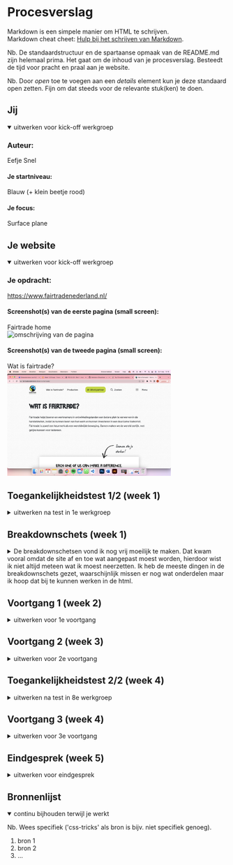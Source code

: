 # Procesverslag
Markdown is een simpele manier om HTML te schrijven.  
Markdown cheat cheet: [Hulp bij het schrijven van Markdown](https://github.com/adam-p/markdown-here/wiki/Markdown-Cheatsheet).

Nb. De standaardstructuur en de spartaanse opmaak van de README.md zijn helemaal prima. Het gaat om de inhoud van je procesverslag. Besteedt de tijd voor pracht en praal aan je website.

Nb. Door *open* toe te voegen aan een *details* element kun je deze standaard open zetten. Fijn om dat steeds voor de relevante stuk(ken) te doen.





## Jij

<details open>
  <summary>uitwerken voor kick-off werkgroep</summary>

  ### Auteur:
  Eefje Snel

  #### Je startniveau:
  Blauw (+ klein beetje rood)

  #### Je focus:
  Surface plane
 
</details>





## Je website

<details open>
  <summary>uitwerken voor kick-off werkgroep</summary>

  ### Je opdracht:
  https://www.fairtradenederland.nl/

  #### Screenshot(s) van de eerste pagina (small screen): 
  Fairtrade home  
  <img src="readme-images/fairtradehome.png" width="375px" alt="omschrijving van de pagina">

  #### Screenshot(s) van de tweede pagina (small screen):
  Wat is fairtrade?  
  <img src="readme-images/watisfairtrade.png" width="375px" alt="omschrijving van de pagina">
 
</details>



## Toegankelijkheidstest 1/2 (week 1)

<details>
  <summary>uitwerken na test in 1e werkgroep</summary>

  ### Bevindingen
  Lijst met je bevindingen die in de test naar voren kwamen:
  Ik had een begrafenis op de dag van de tests. Thuis heb ik de tests geprobeerd na te bootsen.

  #### Screenreader
  Ik ben zelf niet ervaren met screenreaders maar na verloop van tijd werd het duidelijker en makkelijker te gebruiken.
  Wat me opviel is de headings die als vragen zijn gesteld, zijn moeilijker te begrijpen met een screenreader. 
  Verder staan er te veel headings op de website, die allemaal worden uitgesproken door de screenreader.
  Daarnaast hebben veel afbeeldingen en video's geen alt-teksten en worden dus niet omschreven. Dit voelde voor mij vrij frustrerend omdat de stem 
  voorlas dat er een afbeelding was maar vervolgens krijg ik geen informatie of een idee van diezelfde afbeelding.

  Het lijkt me handig om de headings te veranderen naar standaard woorden of zinnen i.m.v. vragen. 
  Door semantische html te schrijven kan ik voorkomen dat elke tekst wordt uitgesproken door de screenreader. Daarnaast verkom ik er ook mee
  dat de afbeeldingen en video's geen alt-tekst hebben.


  #### Muis en Toetsenbord 
  Met tab en pijltjes had ik de Fairtrade site getest met een vrij schokkend resultaat. Om te beginnen werd bij elk filmpje moest je als gebruiker door alle verschillende buttons en links bewegen en kon je deze niet overslaan. Maar wat vooral erg tegenviel was dat alle headings standaard werden overgeslagen en die op geen enkele manier gereikbaar waren voor alleen toetsenbord. Na het laaste filmpje op de pagina, sprong de site direct naar de footer en sloeg de rest over. 

  Het is naar mijn mening erg belangrijk op alle headings bereikbaar te maken en om de buttons en links in video's te kunnen overslaan. Dit maakt de navigatie door de site een stuk soepeler. Hoe ik dat moet doen weet ik nog niet helemaal en zou ik graag willen vragen in het eerst voortgangsgesprek. 


  #### Motoriek (shocks, elastiekjes)
  Ik had geen apparaatje kunnen gebruiken om een goede weergave te geven van een gebruik van een computer met de ziekte van Parkinson. 
  Wel had ik gelukkig een lieftallige huisgenoot die aan mijn hand schudde om toch nog een (misschien niet al te realistische) test te kunnen doen.
  Het bleek dat de Fairtrade website behoorlijk inclusive is voor mensen met de ziekte van Parkinson.
  De buttons en links zijn groot en zijn erg goed klikbaar. Ook als de muis trilt, klik je 7 uit de 10 keer juist.

  Wat misschien nog wat beter kan is dat bij buttons en links die wat aan de kleine kan zijn, toch nog iets meer ruimte geven.
  Of er wat ruimte omheen die niet zichbaar is maar wel klikbaar. 


  #### Visueel (brillen, contrast, kleurenblind, dark/light). 
  Ik had ook helaas geen mooie brillen om meerdere beperkingen te kunnen na bootsen, wel had ik een enorm versterkte bril van mijn ouders ;) en gelukkig een vriend met kleurenblindheid. 
  Het lettertype van de Fairtrade website is groot maar erg vet, Het feit dat het groot is helpt met de leesbaarheid maar de vetheid spreekt dat weer tegen. Verder is de letter-spacing vrij dichtbij elkaar, dit maakt het ook minder leesbaar voor mensen met een minder goed zicht.
  Over het algemeen is het contrast vrij goed om de site, op sommige plekken is er iets minder contrast waar de vriend met kleurenblindheid ook last van had. Verder vond hij de site vrij duidelijk. 

  Door goed na te denken over contrast en een lettertype te kiezen die wat meer open is, kan ik de meeste problemen verhelpen. Mijn focus punt hier is om voor duidelijkheid te zorgen.

</details>



## Breakdownschets (week 1)

<details>
  <summary>De breakdownschetsen vond ik nog vrij moeilijk te maken. Dat kwam vooral omdat de site af en toe wat aangepast moest worden, hierdoor wist ik niet altijd meteen wat ik moest neerzetten. Ik heb de meeste dingen in de breakdownschets gezet, waarschijnlijk missen er nog wat onderdelen maar ik hoop dat bij te kunnen werken in de html.</summary>

  ### de hele pagina: 
  <img src="readme-images/WordPartnerBreakDown.svg" width="375px" alt="breakdown van de hele pagina word partner">

  ### de hele pagina: 
  <img src="readme-images/ProductenBreakDown.svg" width="375px" alt="breakdown van de hele pagina producten">

  ### dynamisch deel (bijv menu): 
  <img src="readme-images/dummy-plaatje.jpg" width="375px" alt="breakdown van een dynamisch deel">

  ### wellicht nog een dynamisch deel (bijv filter): 
  <img src="readme-images/dummy-plaatje.jpg" width="375px" alt="breakdown van nog een dynamisch deel">

</details>





## Voortgang 1 (week 2)

<details>
  <summary>uitwerken voor 1e voortgang</summary>

  ### Stand van zaken
  De html opzetten ging vrij goed, wat ik wel moeilijk vind is het correct semantisch schrijven. Dit hebben we wel geleerd maar ik weet de juiste attributen niet. Soms weet ik bijvoorbeeld niet hoe ik alt-text toevoeg of hoe ik iets de optie kan geven om het over te slaan. Verder heb ik een aantal fouten in mijn site gevonden maar ik weet nog niet helemaal hoe ik dat het best kan verbeteren, ik hoop daar een plan of een handige tip voor de te kunnen maken/vinden. 


  ### Agenda voor meeting
  samen met je groepje opstellen

  | student 1: Eefje               | student 2: Nicole          | student 3    | student 4        |
  | ---                            | ---                        | ---          | ---              |
  | Verbeteringen site             | Verbeteringen site         | en ik dit    | en dan ik dat    |
  | Semantische html               |                            | nog een punt | dit wil ik zeker |
  | Footer                         | ...                        | ...          | ...              |


  ### Verslag van meeting
  hier na afloop snel de uitkomsten van de meeting vastleggen

  - punt 1: Er zijn een aantal punten op de huidige site die niet al te best zijn en die ik graag wil verbeteren. Ik had moeite met keuzes maken over hoe ik die problemen moest oplossen. Hierbij ben ik geholpen, voornamelijk met het probleem bij het menu.
  - punt 2: Ik wilde de site qua toegankelijkheid verbeteren, ik had wat vragen gesteld over bepaalde attributes. Ik kreeg fijne antwoorden waar ik later meer mee kan.
  - punt 3: Ik had een probleem met de heading levels maar die lostte zich vanzelf op.
  - ...

</details>





## Voortgang 2 (week 3)

<details>
  <summary>uitwerken voor 2e voortgang</summary>

  ### Stand van zaken
  Ik heb voornamelijk veel tijd gestoken in het oefenen met js en animaties. Ik ben niet veel verder gekomen met mijn site, maar de js is nu wel gelukt en is volledig resonsive. Dit was een groot opstakel voor mij dus ik ben blij dat achter de rug te hebben.


  ### Agenda voor meeting
  samen met je groepje opstellen

  | student 1      | student 2          | student 3    | student 4        |
  | ---            | ---                | ---          | ---              |
  | tijd inhalen   | en dit             | en ik dit    | en dan ik dat    |
  |                | dit als er tijd is | nog een punt | dit wil ik zeker |
  | ...            | ...                | ...          | ...              |


  ### Verslag van meeting
  hier na afloop snel de uitkomsten van de meeting vastleggen

  - punt 1
  - punt 2
  - nog een punt
- ...

</details>





## Toegankelijkheidstest 2/2 (week 4)

<details>
  <summary>uitwerken na test in 8e werkgroep</summary>

  ### Bevindingen
  Lijst met je bevindingen die in de test naar voren kwamen (geef ook aan wat er verbeterd is):

  #### Screenreader
  Hier korte omschrijving (met indien nodig afbeeldingen)

  Hier een omschrijving van hoe het opgelost kan worden (met indien nodig afbeeldingen)


  #### Muis en Toetsenbord 
  Hier korte omschrijving (met indien nodig afbeeldingen)

  Hier een omschrijving van hoe het opgelost kan worden (met indien nodig afbeeldingen)


  #### Motoriek (shocks, elastiekjes)
  Hier korte omschrijving (met indien nodig afbeeldingen)

  Hier een omschrijving van hoe het opgelost kan worden (met indien nodig afbeeldingen)


  #### Visueel (brillen, contrast, kleurenblind, dark/light). 
  Hier korte omschrijving (met indien nodig afbeeldingen)

  Hier een omschrijving van hoe het opgelost kan worden (met indien nodig afbeeldingen)

</details>





## Voortgang 3 (week 4)

<details>
  <summary>uitwerken voor 3e voortgang</summary>

  ### Stand van zaken
  hier dit ging goed & dit was lastig (neem ook screenshots op van delen van je website en code)


  ### Agenda voor meeting
  samen met je groepje opstellen

  | student 1      | student 2          | student 3    | student 4        |
  | ---            | ---                | ---          | ---              |
  | dit bespreken  | en dit             | en ik dit    | en dan ik dat    |
  | en dat ook nog | dit als er tijd is | nog een punt | dit wil ik zeker |
  | ...            | ...                | ...          | ...              |


  ### Verslag van meeting
  hier na afloop snel de uitkomsten van de meeting vastleggen

  - punt 1
  - punt 2
  - nog een punt
  - ...

</details>





## Eindgesprek (week 5)

<details>
  <summary>uitwerken voor eindgesprek</summary>

  ### Je uitkomst - karakteristiek screenshots:
  <img src="readme-images/dummy-plaatje.jpg" width="375px" alt="uitomst opdracht 1">


  ### Dit ging goed/Heb ik geleerd: 
  Korte omschrijving met plaatjes

  <img src="readme-images/dummy-plaatje.jpg" width="375px" alt="top">


  ### Dit was lastig/Is niet gelukt:
  Korte omschrijving met plaatjes

  <img src="readme-images/dummy-plaatje.jpg" width="375px" alt="bummer">
</details>





## Bronnenlijst

<details open>
  <summary>continu bijhouden terwijl je werkt</summary>

  Nb. Wees specifiek ('css-tricks' als bron is bijv. niet specifiek genoeg).

  1. bron 1
  2. bron 2
  3. ...

</details>